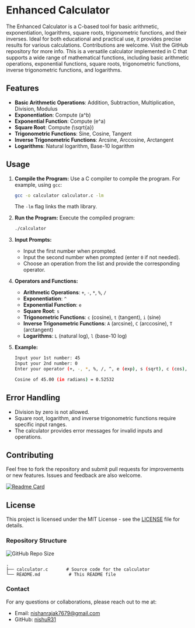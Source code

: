 ### <h1>Enhanced Calculator</h1>
The Enhanced Calculator is a C-based tool for basic arithmetic, exponentiation, logarithms, square roots, trigonometric functions, and their inverses. Ideal for both educational and practical use, it provides precise results for various calculations. Contributions are welcome. Visit the GitHub repository for more info.
This is a versatile calculator implemented in C that supports a wide range of mathematical functions, including basic arithmetic operations, exponential functions, square roots, trigonometric functions, inverse trigonometric functions, and logarithms.

## Features
- **Basic Arithmetic Operations**: Addition, Subtraction, Multiplication, Division, Modulus
- **Exponentiation**: Compute \(a^b\)
- **Exponential Function**: Compute \(e^a\)
- **Square Root**: Compute \(\sqrt{a}\)
- **Trigonometric Functions**: Sine, Cosine, Tangent
- **Inverse Trigonometric Functions**: Arcsine, Arccosine, Arctangent
- **Logarithms**: Natural logarithm, Base-10 logarithm

## Usage
1. **Compile the Program:**
   Use a C compiler to compile the program. For example, using `gcc`:

   ```sh
   gcc -o calculator calculator.c -lm
   ```

   The `-lm` flag links the math library.

2. **Run the Program:**
   Execute the compiled program:

   ```sh
   ./calculator
   ```

3. **Input Prompts:**
   - Input the first number when prompted.
   - Input the second number when prompted (enter `0` if not needed).
   - Choose an operation from the list and provide the corresponding operator.

4. **Operators and Functions:**
   - **Arithmetic Operations**: `+`, `-`, `*`, `%`, `/`
   - **Exponentiation**: `^`
   - **Exponential Function**: `e`
   - **Square Root**: `s`
   - **Trigonometric Functions**: `c` (cosine), `t` (tangent), `i` (sine)
   - **Inverse Trigonometric Functions**: `A` (arcsine), `C` (arccosine), `T` (arctangent)
   - **Logarithms**: `L` (natural log), `l` (base-10 log)

5. **Example:**
   ```sh
   Input your 1st number: 45
   Input your 2nd number: 0
   Enter your operator (+, -, *, %, /, ^, e (exp), s (sqrt), c (cos), t (tan), i (sin), A (asin), C (acos), T (atan), L (log), l (log10)): c

   Cosine of 45.00 (in radians) = 0.52532
   ```

## Error Handling
- Division by zero is not allowed.
- Square root, logarithm, and inverse trigonometric functions require specific input ranges.
- The calculator provides error messages for invalid inputs and operations.

## Contributing
Feel free to fork the repository and submit pull requests for improvements or new features. Issues and feedback are also welcome.


[![Readme Card](https://github-readme-stats.vercel.app/api/pin/?username=nishuR31&repo=Simple-c-Calculator&show_owner=true&theme=midnight-purple)](https://github.com/nishuR31)


## License
This project is licensed under the MIT License - see the [LICENSE](LICENSE) file for details.

### Repository Structure
![GitHub Repo Size](https://img.shields.io/github/repo-size/nishuR31/Simple-c-Calculator)
```
.
├── calculator.c       # Source code for the calculator
└── README.md           # This README file
```

### Contact
For any questions or collaborations, please reach out to me at:

- Email: [nishanrajak7679@gmail.com](mailto:nishanrajak7679@gmail.com)
- GitHub: [nishuR31](https://github.com/nishuR31)

